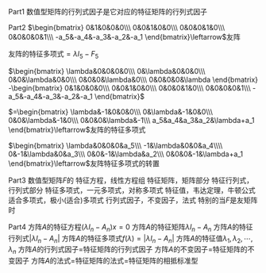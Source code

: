 Part1
数值型矩阵的行列式因子是它对应的特征矩阵的行列式因子

Part2
$\begin{bmatrix}
0&1&0&0&0\\\ 
0&0&1&0&0\\\ 
0&0&0&1&0\\\ 
0&0&0&0&1\\\ 
-a_5&-a_4&-a_3&-a_2&-a_1
\end{bmatrix}\leftarrow$友阵

友阵的特征多项式$=\lambda I_5-F_5$

$\begin{bmatrix}
\lambda&0&0&0&0\\\ 
0&\lambda&0&0&0\\\ 
0&0&\lambda&0&0\\\ 
0&0&0&\lambda&0\\\ 
0&0&0&0&\lambda
\end{bmatrix}
-\begin{bmatrix}
0&1&0&0&0\\\ 
0&0&1&0&0\\\ 
0&0&0&1&0\\\ 
0&0&0&0&1\\\ 
-a_5&-a_4&-a_3&-a_2&-a_1
\end{bmatrix}$

$=\begin{bmatrix}
\lambda&-1&0&0&0\\\ 
0&\lambda&-1&0&0\\\ 
0&0&\lambda&-1&0\\\ 
0&0&0&\lambda&-1\\\ 
a_5&a_4&a_3&a_2&\lambda+a_1
\end{bmatrix}\leftarrow$友阵的特征多项式

$\begin{bmatrix}
\lambda&0&0&0&a_5\\\ 
-1&\lambda&0&0&a_4\\\\ 
0&-1&\lambda&0&a_3\\\ 
0&0&-1&\lambda&a_2\\\ 
0&0&0&-1&\lambda+a_1
\end{bmatrix}\leftarrow$友阵特征多项式的转置

Part3
数值型矩阵$F$的
特征方程，线性方程组
特征矩阵，矩阵部分
特征行列式，行列式部分
特征多项式，一元多项式，对称多项式
特征值，韦达定理，牛顿公式
适合多项式，极小(适合)多项式
行列式因子，不变因子，法式
特别的当$F$是友矩阵时

Part4
方阵$A$的特征方程$(\lambda I_n-A_n)x=0$
方阵$A$的特征矩阵$\lambda I_n-A_n$
方阵$A$的特征行列式$|\lambda I_n-A_n|$
方阵$A$的特征多项式$f(\lambda)=|\lambda I_n-A_n|$
方阵$A$的特征值$\lambda_1,\lambda_2,\cdots,\lambda_n$
方阵$A$的行列式因子$=$特征矩阵的行列式因子
方阵$A$的不变因子$=$特征矩阵的不变因子
方阵$A$的法式$=$特征矩阵的法式$=$特征矩阵的相抵标准型